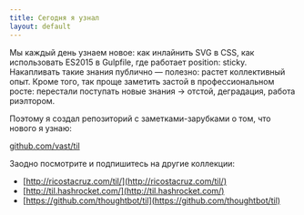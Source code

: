 ```yaml
---
title: Сегодня я узнал
layout: default
---
```


Мы каждый день узнаем новое: как инлайнить SVG в CSS, как использовать ES2015 в Gulpfile, где работает position: sticky. Накапливать такие знания публично — полезно: растет коллективный опыт. Кроме того, так проще заметить застой в профессиональном росте: перестали поступать новые знания → отстой, деградация, работа риэлтором.

Поэтому я создал репозиторий с заметками-зарубками о том, что нового я узнаю:

<div class="outstanding outstanding--important">
  <a href="https://github.com/vast/til">github.com/vast/til</a>
</div>

Заодно посмотрите и подпишитесь на другие коллекции:

* [http://ricostacruz.com/til/](http://ricostacruz.com/til/)
* [http://til.hashrocket.com/](http://til.hashrocket.com/)
* [https://github.com/thoughtbot/til](https://github.com/thoughtbot/til)




